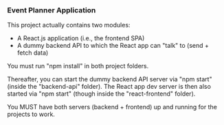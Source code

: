 ### Event Planner Application
This project actually contains two modules:
- A React.js application (i.e., the frontend SPA)
- A dummy backend API to which the React app can "talk" to (send + fetch data)

You must run "npm install" in both project folders.

Thereafter, you can start the dummy backend API server via "npm start" (inside the "backend-api" folder).
The React app dev server is then also started via "npm start" (though inside the "react-frontend" folder).

You MUST have both servers (backend + frontend) up and running for the projects to work.

